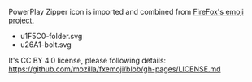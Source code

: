 PowerPlay Zipper icon is imported and combined from [FireFox's emoji project.](https://github.com/mozilla/fxemoji/)

* u1F5C0-folder.svg
* u26A1-bolt.svg

It's CC BY 4.0 license, please following details: https://github.com/mozilla/fxemoji/blob/gh-pages/LICENSE.md
